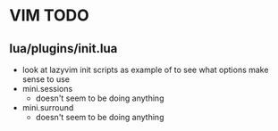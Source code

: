 # VIM TODO

## lua/plugins/init.lua

- look at lazyvim init scripts as example of to see what options make sense to use
- mini.sessions
  - doesn't seem to be doing anything
- mini.surround
  - doesn't seem to be doing anything

